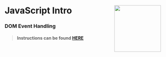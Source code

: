 # JavaScript Intro <img align="right" src="https://github.com/Learning-Fuze/prototypes_C5.17/blob/assets/assets/images/logos/LF_LOGO.png?raw=true" width="150">
### DOM Event Handling

>#### Instructions can be found <a href="http://lfzprototypes.com/root-js/js/dom-events" target="_blank">HERE</a>
